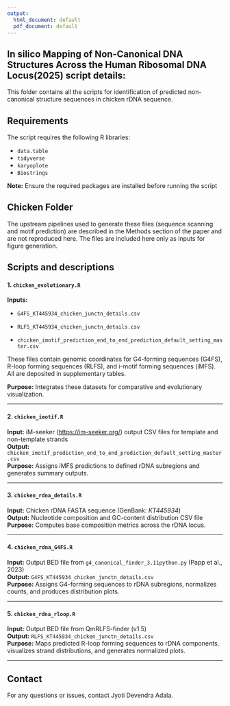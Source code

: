 ```yaml
---
output:
  html_document: default
  pdf_document: default
---
```

## In silico Mapping of Non-Canonical DNA Structures Across the Human Ribosomal DNA Locus(2025) script details:

This folder contains all the scripts for identification of predicted non-canonical structure sequences in chicken rDNA sequence.



## Requirements

The script requires the following R libraries:
 - `data.table`
 - `tidyverse`
 - `karyoplote`
 - `Biostrings`
 

**Note:** Ensure the required packages are installed before running the script 


## Chicken Folder

The upstream pipelines used to generate these files (sequence scanning and motif prediction) are described in the Methods section of the paper and are not reproduced here. The files are included here only as inputs for figure generation.


## Scripts and descriptions

#### 1. `chicken_evolutionary.R`
**Inputs:**

- `G4FS_KT445934_chicken_junctn_details.csv`

- `RLFS_KT445934_chicken_junctn_details.csv`

- `chicken_imotif_prediction_end_to_end_prediction_default_setting_master.csv`

These files contain genomic coordinates for G4-forming sequences (G4FS), R-loop forming sequences (RLFS), and i-motif forming sequences (iMFS). All are deposited in supplementary tables.

**Purpose:** Integrates these datasets for comparative and evolutionary visualization.

---

#### 2. `chicken_imotif.R`
**Input:** iM-seeker (https://im-seeker.org/) output CSV files for template and non-template strands  
**Output:** `chicken_imotif_prediction_end_to_end_prediction_default_setting_master.csv`  
**Purpose:** Assigns iMFS predictions to defined rDNA subregions and generates summary outputs.

---

#### 3. `chicken_rdna_details.R`
**Input:** Chicken rDNA FASTA sequence (GenBank: *KT445934*)  
**Output:** Nucleotide composition and GC-content distribution CSV file  
**Purpose:** Computes base composition metrics across the rDNA locus.

---

#### 4. `chicken_rdna_G4FS.R`
**Input:** Output BED file from `g4_canonical_finder_3.11python.py` (Papp et al., 2023)  
**Output:** `G4FS_KT445934_chicken_junctn_details.csv`  
**Purpose:** Assigns G4-forming sequences to rDNA subregions, normalizes counts, and produces distribution plots.

---

#### 5. `chicken_rdna_rloop.R`
**Input:** Output BED file from QmRLFS-finder (v1.5)  
**Output:** `RLFS_KT445934_chicken_junctn_details.csv`  
**Purpose:** Maps predicted R-loop forming sequences to rDNA components, visualizes strand distributions, and generates normalized plots.

---


## Contact

For any questions or issues, contact Jyoti Devendra Adala.
